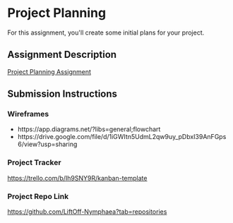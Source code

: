 # Project Planning
For this assignment, you'll create some initial plans for your project.

## Assignment Description
[Project Planning Assignment](https://education.launchcode.org/liftoff/modules/assignments/project-planning)

## Submission Instructions

### Wireframes

<ul>
<li>https://app.diagrams.net/?libs=general;flowchart</li>
<li>https://drive.google.com/file/d/1iGWItn5UdmL2qw9uy_pDbxI39AnFGps6/view?usp=sharing</li>
</ul>

### Project Tracker

https://trello.com/b/Ih9SNY9R/kanban-template

### Project Repo Link

https://github.com/LiftOff-Nymphaea?tab=repositories
